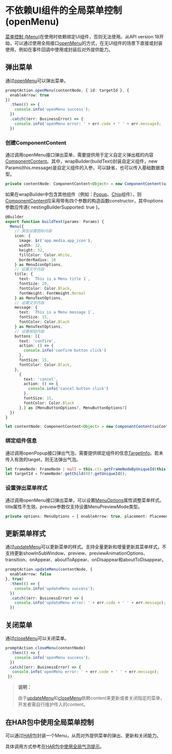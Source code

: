 # 不依赖UI组件的全局菜单控制 (openMenu)

[菜单控制 (Menu)](arkts-popup-and-menu-components-menu.md)在使用时依赖绑定UI组件，否则无法使用。从API version 18开始，可以通过使用全局接口[openMenu](../reference/apis-arkui/js-apis-arkui-UIContext.md#openmenu18)的方式，在无UI组件的场景下直接或封装使用，例如在事件回调中使用或封装后对外提供能力。

## 弹出菜单

通过[openMenu](../reference/apis-arkui/js-apis-arkui-UIContext.md#openmenu18)可以弹出菜单。
   
   ```ts
   promptAction.openMenu(contentNode, { id: targetId }, {
     enableArrow: true
   })
     .then(() => {
       console.info('openMenu success');
     })
     .catch((err: BusinessError) => {
       console.info('openMenu error: ' + err.code + ' ' + err.message);
     })
   ```

### 创建ComponentContent
   
   通过调用openMenu接口弹出菜单，需要提供用于定义自定义弹出框的内容[ComponentContent](../reference/apis-arkui/js-apis-arkui-ComponentContent.md)。其中，wrapBuilder(buildText)封装自定义组件，new Params(this.message)是自定义组件的入参，可以缺省，也可以传入基础数据类型。
   
   ```ts
   private contentNode: ComponentContent<Object> = new ComponentContent(uiContext, wrapBuilder(buildText), this.message);
   ```
   
   如果在wrapBuilder中包含其他组件（例如：[Popup](../reference/apis-arkui/arkui-ts/ohos-arkui-advanced-Popup.md#popup)、[Chip](../reference/apis-arkui/arkui-ts/ohos-arkui-advanced-Chip.md#chip)组件），则[ComponentContent](../reference/apis-arkui/js-apis-arkui-ComponentContent.md#componentcontent-1)应采用带有四个参数的构造函数constructor，其中options参数应传递{ nestingBuilderSupported: true }。
   
   ```ts
   @Builder
   export function buildText(params: Params) {
     Menu({
       // 类型设置图标内容
       icon: {
         image: $r('app.media.app_icon'),
         width: 32,
         height: 32,
         fillColor: Color.White,
         borderRadius: 10
       } as MenuIconOptions,
       // 设置文字内容
       title: {
         text: `This is a Menu title 1`,
         fontSize: 20,
         fontColor: Color.Black,
         fontWeight: FontWeight.Normal
       } as MenuTextOptions,
       // 设置文字内容
       message: {
         text: `This is a Menu message 1`,
         fontSize: 15,
         fontColor: Color.Black
       } as MenuTextOptions,
       // 设置按钮内容
       buttons: [{
         text: 'confirm',
         action: () => {
           console.info('confirm button click')
         },
         fontSize: 15,
         fontColor: Color.Black,
       },
         {
           text: 'cancel',
           action: () => {
             console.info('cancel button click')
           },
           fontSize: 15,
           fontColor: Color.Black
         },] as [MenuButtonOptions?, MenuButtonOptions?]
     })
   }
   
   let contentNode: ComponentContent<Object> = new ComponentContent(uiContext, wrapBuilder(buildText), this.message, { nestingBuilderSupported: true });
   ```


### 绑定组件信息
   
   通过调用openPopup接口弹出气泡，需要提供绑定组件的信息[TargetInfo](../reference/apis-arkui/js-apis-arkui-UIContext.md#targetinfo18)。若未传入有效的target，则无法弹出气泡。
   
   ```ts
   let frameNode: FrameNode | null = this.ctx.getFrameNodeByUniqueId(this.getUniqueId());
   let targetId = frameNode?.getChild(0)?.getUniqueId();
   ```

### 设置弹出菜单样式
   
   通过调用openMenu接口弹出菜单，可以设置[MenuOptions](../reference/apis-arkui/arkui-ts/ts-universal-attributes-menu.md#menuoptions10)属性调整菜单样式。title属性不生效。preview参数仅支持设置MenuPreviewMode类型。
   
   ```ts
   private options: MenuOptions = { enableArrow: true, placement: Placement.Bottom };
   ```

## 更新菜单样式

通过[updateMenu](../reference/apis-arkui/js-apis-arkui-UIContext.md#updatemenu18)可以更新菜单的样式。支持全量更新和增量更新其菜单样式，不支持更新showInSubWindow、preview、previewAnimationOptions、transition、onAppear、aboutToAppear、onDisappear和aboutToDisappear。
   
   ```ts
   promptAction.updateMenu(contentNode, {
     enableArrow: false
   }, true)
     .then(() => {
       console.info('updateMenu success');
     })
     .catch((err: BusinessError) => {
       console.info('updateMenu error: ' + err.code + ' ' + err.message);
     })
   ```

## 关闭菜单

通过[closeMenu](../reference/apis-arkui/js-apis-arkui-UIContext.md#closemenu18)可以关闭菜单。
   
   ```ts
   promptAction.closeMenu(contentNode)
     .then(() => {
       console.info('openMenu success');
     })
    .catch((err: BusinessError) => {
      console.info('openMenu error: ' + err.code + ' ' + err.message);
    })
   ```

> **说明：**
>
> 由于[updateMenu](../reference/apis-arkui/js-apis-arkui-UIContext.md#updatemenu18)和[closeMenu](../reference/apis-arkui/js-apis-arkui-UIContext.md#closemenu18)依赖content来更新或者关闭指定的菜单，开发者需自行维护传入的content。

## 在HAR包中使用全局菜单控制

可以通过[HAR](../quick-start/har-package.md)包封装一个Menu，从而对外提供菜单的弹出、更新和关闭能力。

具体调用方式参考[在HAR包中使用全局气泡提示](./arkts-popup-and-menu-components-uicontext-popup.md#在har包中使用全局气泡提示)。
